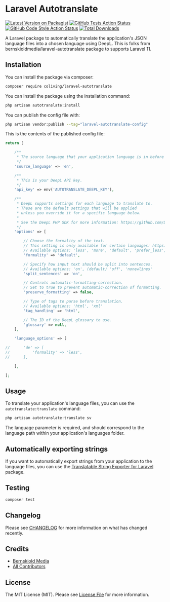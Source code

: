 # Laravel Autotranslate

[![Latest Version on Packagist](https://img.shields.io/packagist/v/coliving/laravel-autotranslate.svg?style=flat-square)](https://packagist.org/packages/coliving/laravel-autotranslate)
[![GitHub Tests Action Status](https://img.shields.io/github/actions/workflow/status/coliving/laravel-autotranslate/run-tests.yml?branch=main&label=tests&style=flat-square)](https://github.com/coliving/laravel-autotranslate/actions?query=workflow%3Arun-tests+branch%3Amain)
[![GitHub Code Style Action Status](https://img.shields.io/github/actions/workflow/status/coliving/laravel-autotranslate/fix-php-code-style-issues.yml?branch=main&label=code%20style&style=flat-square)](https://github.com/coliving/laravel-autotranslate/actions?query=workflow%3A"Fix+PHP+code+style+issues"+branch%3Amain)
[![Total Downloads](https://img.shields.io/packagist/dt/coliving/laravel-autotranslate.svg?style=flat-square)](https://packagist.org/packages/coliving/laravel-autotranslate)

A Laravel package to automatically translate the application's JSON language files into a chosen language using DeepL. This is folks from bernskioldmedia/laravel-autotranslate package to supports Laravel 11.

## Installation

You can install the package via composer:

```bash
composer require coliving/laravel-autotranslate
```

You can install the package using the installation command:

```bash
php artisan autotranslate:install
```

You can publish the config file with:

```bash
php artisan vendor:publish --tag="laravel-autotranslate-config"
```

This is the contents of the published config file:

```php
return [

    /**
     * The source language that your application language is in before translation.
     */
    'source_language' => 'en',

    /**
     * This is your DeepL API key.
     */
    'api_key' => env('AUTOTRANSLATE_DEEPL_KEY'),

    /**
     * DeepL supports settings for each language to translate to.
     * These are the default settings that will be applied
     * unless you override it for a specific language below.
     *
     * See the DeepL PHP SDK for more information: https://github.com/DeepLcom/deepl-php
     */
    'options' => [

        // Choose the formality of the text.
        // This setting is only available for certain languages: https://github.com/DeepLcom/deepl-php#listing-available-languages
        // Available options: 'less', 'more', 'default', 'prefer_less', 'prefer_more'
        'formality' => 'default',

        // Specify how input text should be split into sentences.
        // Available options: 'on', (default) 'off', 'nonewlines'
        'split_sentences' => 'on',

        // Controls automatic-formatting-correction.
        // Set to true to prevent automatic-correction of formatting.
        'preserve_formatting' => false,

        // Type of tags to parse before translation.
        // Available options: 'html', 'xml'
        'tag_handling' => 'html',

        // The ID of the DeepL glossary to use.
        'glossary' => null,
    ],

    'language_options' => [

//      'de' => [
//          'formality' => 'less',
//      ],

    ],

];
```

## Usage

To translate your application's language files, you can use the `autotranslate:translate` command:

```bash
php artisan autotranslate:translate sv
```

The language parameter is required, and should correspond to the language path within your application's languages
folder.

## Automatically exporting strings

If you want to automatically export strings from your application to the language files, you can use
the [Translatable String Exporter for Laravel](https://github.com/kkomelin/laravel-translatable-string-exporter)
package.

## Testing

```bash
composer test
```

## Changelog

Please see [CHANGELOG](CHANGELOG.md) for more information on what has changed recently.

## Credits

- [Bernskiold Media](https://github.com/bernskioldmedia)
- [All Contributors](../../contributors)

## License

The MIT License (MIT). Please see [License File](LICENSE.md) for more information.
